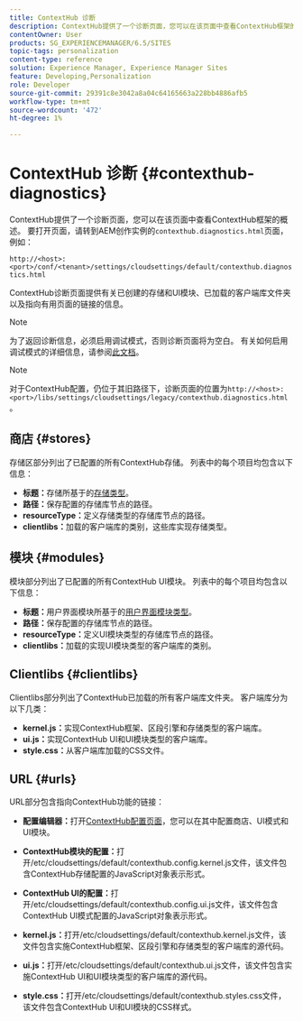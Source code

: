 ```yaml
---
title: ContextHub 诊断
description: ContextHub提供了一个诊断页面，您可以在该页面中查看ContextHub框架的概述
contentOwner: User
products: SG_EXPERIENCEMANAGER/6.5/SITES
topic-tags: personalization
content-type: reference
solution: Experience Manager, Experience Manager Sites
feature: Developing,Personalization
role: Developer
source-git-commit: 29391c8e3042a8a04c64165663a228bb4886afb5
workflow-type: tm+mt
source-wordcount: '472'
ht-degree: 1%

---
```


# ContextHub 诊断 {#contexthub-diagnostics}

ContextHub提供了一个诊断页面，您可以在该页面中查看ContextHub框架的概述。 要打开页面，请转到AEM创作实例的`contexthub.diagnostics.html`页面，例如：

`http://<host>:<port>/conf/<tenant>/settings/cloudsettings/default/contexthub.diagnostics.html`

ContextHub诊断页面提供有关已创建的存储和UI模块、已加载的客户端库文件夹以及指向有用页面的链接的信息。

>[!NOTE]
>
>为了返回诊断信息，必须启用调试模式，否则诊断页面将为空白。 有关如何启用调试模式的详细信息，请参阅[此文档](ch-configuring.md#debugging-contexthub)。

>[!NOTE]
>
>对于ContextHub配置，仍位于其旧路径下，诊断页面的位置为`http://<host>:<port>/libs/settings/cloudsettings/legacy/contexthub.diagnostics.html`。

## 商店 {#stores}

存储区部分列出了已配置的所有ContextHub存储。 列表中的每个项目均包含以下信息：

* **标题：**&#x200B;存储所基于的[存储类型](/help/sites-developing/ch-samplestores.md)。
* **路径：**&#x200B;保存配置的存储库节点的路径。
* **resourceType：**&#x200B;定义存储类型的存储库节点的路径。
* **clientlibs：**&#x200B;加载的客户端库的类别，这些库实现存储类型。

## 模块 {#modules}

模块部分列出了已配置的所有ContextHub UI模块。 列表中的每个项目均包含以下信息：

* **标题：**&#x200B;用户界面模块所基于的[用户界面模块类型](/help/sites-developing/ch-samplemodules.md)。
* **路径：**&#x200B;保存配置的存储库节点的路径。
* **resourceType：**&#x200B;定义UI模块类型的存储库节点的路径。
* **clientlibs：**&#x200B;加载的实现UI模块类型的客户端库的类别。

## Clientlibs {#clientlibs}

Clientlibs部分列出了ContextHub已加载的所有客户端库文件夹。 客户端库分为以下几类：

* **kernel.js：**&#x200B;实现ContextHub框架、区段引擎和存储类型的客户端库。
* **ui.js：**&#x200B;实现ContextHub UI和UI模块类型的客户端库。
* **style.css：**&#x200B;从客户端库加载的CSS文件。

## URL {#urls}

URL部分包含指向ContextHub功能的链接：

* **配置编辑器：**&#x200B;打开[ContextHub配置页面](ch-configuring.md)，您可以在其中配置商店、UI模式和UI模块。

* **ContextHub模块的配置：**&#x200B;打开/etc/cloudsettings/default/contexthub.config.kernel.js文件，该文件包含ContextHub存储配置的JavaScript对象表示形式。
* **ContextHub UI的配置：**&#x200B;打开/etc/cloudsettings/default/contexthub.config.ui.js文件，该文件包含ContextHub UI模式配置的JavaScript对象表示形式。
* **kernel.js：**&#x200B;打开/etc/cloudsettings/default/contexthub.kernel.js文件，该文件包含实施ContextHub框架、区段引擎和存储类型的客户端库的源代码。
* **ui.js：**&#x200B;打开/etc/cloudsettings/default/contexthub.ui.js文件，该文件包含实施ContextHub UI和UI模块类型的客户端库的源代码。
* **style.css：**&#x200B;打开/etc/cloudsettings/default/contexthub.styles.css文件，该文件包含ContextHub UI和UI模块的CSS样式。
